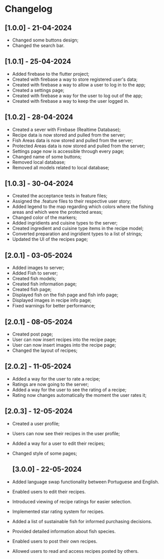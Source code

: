 # Changelog

## [1.0.0] - 21-04-2024

- Changed some buttons design;
- Changed the search bar.

## [1.0.1] - 25-04-2024

- Added firebase to the flutter project;
- Created with firebase a way to store registered user's data;
- Created with firebase a way to allow a user to log in to the app;
- Created a settings page;
- Created with firebase a way for the user to log out of the app;
- Created with firebase a way to keep the user logged in.

## [1.0.2] - 28-04-2024

- Created a sever with Firebase (Realtime Database);
- Recipe data is now stored and pulled from the server;
- Fish Areas data is now stored and pulled from the server;
- Protected Areas data is now stored and pulled from the server;
- Settings page now is accessible through every page;
- Changed name of some buttons;
- Removed local database;
- Removed all models related to local database;

## [1.0.3] - 30-04-2024

- Created the acceptance tests in feature files;
- Assigned the .feature files to their respective user story;
- Added legend to the map regarding which colors where the fishing areas and which were the protected areas;
- Changed color of the markers;
- Added ingridients and cuisine types to the server;
- Created ingredient and cuisine type items in the recipe model;
- Converted preparation and ingridient types to a list of strings;
- Updated the UI of the recipes page;

## [2.0.1] - 03-05-2024

- Added images to server;
- Added Fish to server;
- Created fish models;
- Created fish information page;
- Created fish page;
- Displayed fish on the fish page and fish info page;
- Displayed images in recipe info page;
- Fixed warnings for better performance;

## [2.0.1] - 08-05-2024

- Created post page;
- User can now insert recipes into the recipe page;
- User can now insert images into the recipe page;
- Changed the layout of recipes;

## [2.0.2] - 11-05-2024

- Added a way for the user to rate a recipe;
- Ratings are now going to the server;
- Added a way for the user to see the rating of a recipe;
- Rating now changes automatically the moment the user rates it;

 ## [2.0.3] - 12-05-2024

- Created a user profile;
- Users can now see their recipes in the user profile;
- Added a way for a user to edit their recipes;
- Changed style of some pages;

  ## [3.0.0] - 22-05-2024

- Added language swap functionality between Portuguese and English.
- Enabled users to edit their recipes.
- Introduced viewing of recipe ratings for easier selection.
- Implemented star rating system for recipes.
- Added a list of sustainable fish for informed purchasing decisions.
- Provided detailed information about fish species.
- Enabled users to post their own recipes.
- Allowed users to read and access recipes posted by others.
